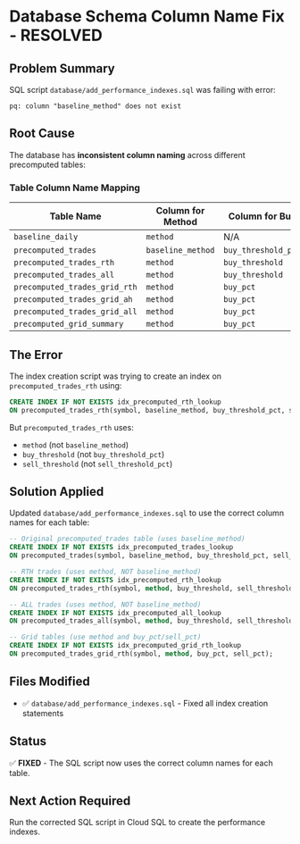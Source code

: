 # Database Schema Column Name Fix - RESOLVED

## Problem Summary
SQL script `database/add_performance_indexes.sql` was failing with error:
```
pq: column "baseline_method" does not exist
```

## Root Cause
The database has **inconsistent column naming** across different precomputed tables:

### Table Column Name Mapping

| Table Name | Column for Method | Column for Buy | Column for Sell |
|------------|------------------|----------------|-----------------|
| `baseline_daily` | `method` | N/A | N/A |
| `precomputed_trades` | `baseline_method` | `buy_threshold_pct` | `sell_threshold_pct` |
| `precomputed_trades_rth` | `method` | `buy_threshold` | `sell_threshold` |
| `precomputed_trades_all` | `method` | `buy_threshold` | `sell_threshold` |
| `precomputed_trades_grid_rth` | `method` | `buy_pct` | `sell_pct` |
| `precomputed_trades_grid_ah` | `method` | `buy_pct` | `sell_pct` |
| `precomputed_trades_grid_all` | `method` | `buy_pct` | `sell_pct` |
| `precomputed_grid_summary` | `method` | `buy_pct` | `sell_pct` |

## The Error
The index creation script was trying to create an index on `precomputed_trades_rth` using:
```sql
CREATE INDEX IF NOT EXISTS idx_precomputed_rth_lookup 
ON precomputed_trades_rth(symbol, baseline_method, buy_threshold_pct, sell_threshold_pct);
```

But `precomputed_trades_rth` uses:
- `method` (not `baseline_method`)
- `buy_threshold` (not `buy_threshold_pct`)
- `sell_threshold` (not `sell_threshold_pct`)

## Solution Applied
Updated `database/add_performance_indexes.sql` to use the correct column names for each table:

```sql
-- Original precomputed_trades table (uses baseline_method)
CREATE INDEX IF NOT EXISTS idx_precomputed_trades_lookup 
ON precomputed_trades(symbol, baseline_method, buy_threshold_pct, sell_threshold_pct);

-- RTH trades (uses method, NOT baseline_method)
CREATE INDEX IF NOT EXISTS idx_precomputed_rth_lookup 
ON precomputed_trades_rth(symbol, method, buy_threshold, sell_threshold);

-- ALL trades (uses method, NOT baseline_method)
CREATE INDEX IF NOT EXISTS idx_precomputed_all_lookup 
ON precomputed_trades_all(symbol, method, buy_threshold, sell_threshold);

-- Grid tables (use method and buy_pct/sell_pct)
CREATE INDEX IF NOT EXISTS idx_precomputed_grid_rth_lookup 
ON precomputed_trades_grid_rth(symbol, method, buy_pct, sell_pct);
```

## Files Modified
- ✅ `database/add_performance_indexes.sql` - Fixed all index creation statements

## Status
✅ **FIXED** - The SQL script now uses the correct column names for each table.

## Next Action Required
Run the corrected SQL script in Cloud SQL to create the performance indexes.